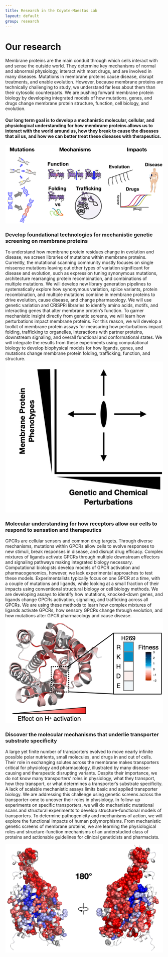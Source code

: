```yaml
---
title: Research in the Coyote-Maestas Lab
layout: default
group: research
---
```


<div class="row">

# Our research

Membrane proteins are the main conduit through which cells interact with and sense the outside world. They determine key mechanisms of normal and abnormal physiology, interact with most drugs, and are involved in many diseases. Mutations in membrane proteins cause disease, disrupt treatments, and enable evolution. However, because membrane proteins are technically challenging to study, we understand far less about them than their cytosolic counterparts. We are pushing forward membrane protein biology by developing integrated models of how mutations, genes, and drugs change membrane protein structure, function, cell biology, and evolution.
#### Our long term goal is to develop a mechanistic molecular, cellular, and physiological understanding for how membrane proteins allows us to interact with the world around us, how they break to cause the diseases that ail us, and how we can better treat these diseases with therapeutics.
</div>

<div class="col-md-8 order-md-1 align-self-center">
<img class="img-fluid" src="/static/img/pub/inspiration.png" alt="bigpicture">


<br>

</div>

<div class="row">


### Develop foundational technologies for mechanistic genetic screening on membrane proteins

<div class="col-md-7 order-md-1">
To understand how membrane protein residues change in evolution and disease, we screen libraries of mutations within membrane proteins. Currently, the mutational scanning community mostly focuses on single missense mutations leaving out other types of variation significant for disease and evolution, such as expression tuning synonymous mutations, architecture rearranging protein recombination, and combinations of multiple mutations. We will develop new library generation pipelines to systematically explore how synonymous variation, splice variants, protein recombination, and multiple mutations combine in membrane proteins to drive evolution, cause disease, and change pharmacology. We will use genetic variation and CRISPRi libraries to identify amino acids, motifs, and interacting genes that alter membrane protein’s function. To garner mechanistic insight directly from genetic screens, we will learn how perturbations impact membrane proteins. For this reason, we will develop a toolkit of membrane protein assays for measuring how perturbations impact folding, trafficking to organelles, interactions with partner proteins, downstream signaling, and overall functional and conformational states. We will integrate the results from these experiments using computational biology to develop biophysical models for how ligands, genes, and mutations change membrane protein folding, trafficking, function, and structure.

</div>
<div class="col-md-5 order-md-2 align-self-center">
<img class="img-fluid" src="/static/img/pub/genotype_phenotype.png" alt="genotype phenotype landscape">
<!-- <a href="http://www.ucsf.edu"><img class="inline-block navb-icon" src="/static/img/ucsf_logo_white.svg" alt="University of California, San Francisco (UCSF) logo"></a> -->

</div>
</div>
<div class="row">

### Molecular understanding for how receptors allow our cells to respond to sensation and therapeutics

<div class="col-md-7 order-md-2">
GPCRs are cellular sensors and common drug targets. Through diverse mechanisms, mutations within GPCRs allow cells to evolve responses to new stimuli, break responses in disease, and disrupt drug efficacy. Complex mixtures of ligands activate GPCRs through multiple downstream effectors and signaling pathways making integrated biology necessary. Computational biologists develop models of GPCR activation and pharmacogenomics, however, we lack experimental approaches to test these models.  Experimentalists typically focus on one GPCR at a time, with a couple of mutations and ligands, while looking at a small fraction of their impacts using conventional structural biology or cell biology methods. We are developing assays to identify how mutations, knocked-down genes, and ligands change GPCRs activation, signaling, and trafficking across all GPCRs.  We are using these methods to learn how complex mixtures of ligands activate GPCRs, how sensory GPCRs change through evolution, and how mutations alter GPCR pharmacology and cause disease.

</div>

<div class="col-md-5 order-md-1 align-self-center">
<img class="img-fluid" src="/static/img/pub/gpcr.png" alt="GPCR">
</div>
</div>
<div class="row">

### Discover the molecular mechanisms that underlie transporter substrate specificity

<div class="col-md-7 order-md-1 ">

A large yet finite number of transporters evolved to move nearly infinite possible polar nutrients, small molecules, and drugs in and out of cells. Their role in exchanging solutes across the membrane makes transporters critical for physiology and pharmacology, illustrated by many disease-causing and therapeutic disrupting variants. Despite their importance, we do not know many transporters’ roles in physiology, what they transport, how they transport, or what determines a transporter’s substrate specificity. A lack of scalable mechanistic assays limits basic and applied transporter biology. We are addressing this challenge using genetic screens across the transporter-ome to uncover their roles in physiology. In follow-up experiments on specific transporters, we will do mechanistic mutational scans and structural experiments to develop structure-functional models of transporters. To determine pathogenicity and mechanisms of action, we will explore the functional impacts of human polymorphisms. From mechanistic genetic screens of membrane proteins, we are learning the physiological roles and structure-function mechanisms of an understudied class of proteins and actionable guidelines for clinical geneticists and pharmacists.  
</div>

<div class="col-md-5 order-md-2 align-self-center">

<img class="img-fluid" src="/static/img/pub/transporters.png" alt="transporter_biology">
</div>
</div>
<div class="row">
